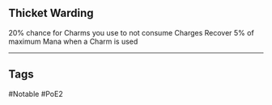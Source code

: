 ## Thicket Warding
20% chance for Charms you use to not consume Charges
Recover 5% of maximum Mana when a Charm is used

---
## Tags
#Notable
#PoE2
